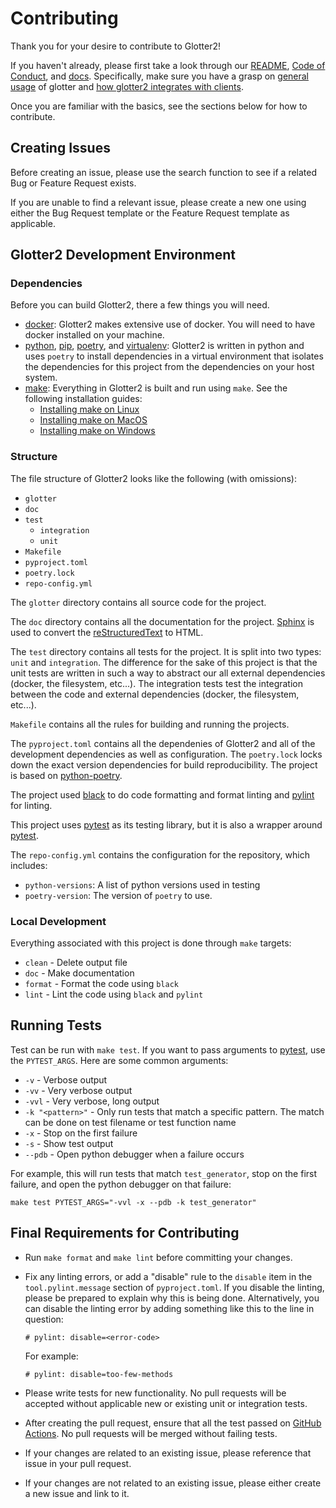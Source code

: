 # Contributing

Thank you for your desire to contribute to Glotter2!

If you haven't already, please first take a look through our [README], [Code of Conduct],
and [docs]. Specifically, make sure you have a grasp on [general usage][docs-general-usage]
of glotter and [how glotter2 integrates with clients][docs-integrating].

Once you are familiar with the basics, see the sections below for how to contribute.

## Creating Issues

Before creating an issue, please use the search function to see if a related Bug or Feature
Request exists.

If you are unable to find a relevant issue, please create a new one using either the Bug Request
template or the Feature Request template as applicable.

## Glotter2 Development Environment

### Dependencies

Before you can build Glotter2, there a few things you will need.

- [docker]: Glotter2 makes extensive use of docker. You will need to have docker installed on your
  machine.
- [python], [pip], [poetry][python-poetry], and [virtualenv]: Glotter2 is written in python and uses `poetry` to install
  dependencies in a virtual environment that isolates the dependencies for this project
  from the dependencies on your host system.
- [make]: Everything in Glotter2 is built and run using `make`. See the following installation
  guides:
  - [Installing make on Linux]
  - [Installing make on MacOS]
  - [Installing make on Windows]

### Structure

The file structure of Glotter2 looks like the following (with omissions):

- `glotter`
- `doc`
- `test`
  - `integration`
  - `unit`
- `Makefile`
- `pyproject.toml`
- `poetry.lock`
- `repo-config.yml`

The `glotter` directory contains all source code for the project.

The `doc` directory contains all the documentation for the project.
[Sphinx] is used to convert the
[reStructuredText](https://www.sphinx-doc.org/en/master/usage/restructuredtext/basics.html)
to HTML.

The `test` directory contains all tests for the project. It is split into two types: `unit` and
`integration`. The difference for the sake of this project is that the unit tests are written in
such a way to abstract our all external dependencies (docker, the filesystem, etc...). The
integration tests test the integration between the code and external dependencies (docker,
the filesystem, etc...).

`Makefile` contains all the rules for building and running the projects.

The `pyproject.toml` contains all the dependenies of Glotter2 and all of the development
dependencies as well as configuration. The `poetry.lock` locks down the exact version
dependencies for build reproducibility. The project is based on
[python-poetry](https://python-poetry.org/docs/).

The project used [black] to do code formatting and format linting and [pylint] for linting.

This project uses [pytest] as its testing library, but it is also a wrapper around [pytest].

The `repo-config.yml` contains the configuration for the repository, which includes:

- `python-versions`: A list of python versions used in testing
- `poetry-version`: The version of `poetry` to use.

### Local Development

Everything associated with this project is done through `make` targets:

* `clean` - Delete output file
* `doc` - Make documentation
* `format` - Format the code using `black`
* `lint` - Lint the code using `black` and `pylint`

## Running Tests

Test can be run with `make test`. If you want to pass arguments to [pytest], use the
`PYTEST_ARGS`. Here are some common arguments:

* `-v` - Verbose output
* `-vv` - Very verbose output
* `-vvl` - Very verbose, long output
* `-k "<pattern>"` - Only run tests that match a specific pattern. The match can be
  done on test filename or test function name
* `-x` - Stop on the first failure
* `-s` - Show test output
* `--pdb` - Open python debugger when a failure occurs

For example, this will run tests that match `test_generator`, stop on the first
failure, and open the python debugger on that failure:

`make test PYTEST_ARGS="-vvl -x --pdb -k test_generator"`

## Final Requirements for Contributing

- Run `make format` and `make lint` before committing your changes.
- Fix any linting errors, or add a "disable" rule to the `disable` item in the
  `tool.pylint.message` section of `pyproject.toml`. If you disable the linting, please
  be prepared to explain why this is being done. Alternatively, you can disable
  the linting error by adding something like this to the line in question:

  ```
  # pylint: disable=<error-code>
  ```

  For example:

  ```
  # pylint: disable=too-few-methods
  ```
- Please write tests for new functionality. No pull requests will be accepted without applicable
  new or existing unit or integration tests.
- After creating the pull request, ensure that all the test passed on [GitHub Actions]. No pull
  requests will be merged without failing tests.
- If your changes are related to an existing issue, please reference that issue in your pull
  request.
- If your changes are not related to an existing issue, please either create a new issue and
  link to it.

[README]: https://github.com/rzuckerm/glotter2#glotter2
[Code of Conduct]: https://github.com/rzuckerm/glotter2/blob/main/CODE_OF_CONDUCT.md
[GitHub Actions]: https://github.com/rzuckerm/glotter2/actions/workflows/makefile.yml

[docs]: https://rzuckerm.github.io/glotter2/
[docs-general-usage]: https://rzuckerm.github.io/glotter2/general-usage.html
[docs-integrating]: https://rzuckerm.github.io/glotter2/index.html#integrating-with-glotter2

[Sphinx]: https://pypi.org/project/sphinx
[black]: https://pypi.org/project/black
[pylint]: https://pypi.org/project/pylint
[python-poetry]: https://pypi.org/project/poetry
[pytest]: https://pypi.org/project/pytest

[reStructuredText]: https://www.sphinx-doc.org/en/master/usage/restructuredtext/

[docker]: https://docs.docker.com/get-docker/
[python]: https://www.python.org/downloads/
[pip]: https://pip.pypa.io/en/stable/installation/
[virtualenv]: https://virtualenv.pypa.io/en/latest/installation.html
[make]: https://www.gnu.org/software/make/
[Installing make on Linux]: https://www.incredibuild.com/integrations/gnu-make#:~:text=If%20you're%20on%20Linux,Fedora%2FRHEL%20%E2%80%93%20yum%20install%20make
[Installing make on MacOS]: https://formulae.brew.sh/formula/make
[Installing make on Windows]: https://gnuwin32.sourceforge.net/packages/make.htm
